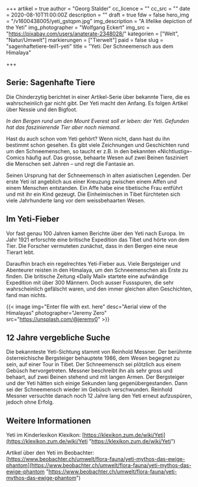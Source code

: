 +++
artikel = true
author = "Georg Stalder"
cc_licence = ""
cc_src = ""
date = 2020-08-10T11:00:00Z
description = ""
draft = true
fdw = false
hero_img = "/v1600438005/yeti_gstqpm.jpg"
img_description = "A lifelike depiction of the Yeti"
img_photographer = "Wolfgang Eckert"
img_src = "https://pixabay.com/users/anaterate-2348028/"
kategorien = ["Welt", "Natur/Umwelt"]
markierungen = ["Tierwelt"]
paid = false
slug = "sagenhaftetiere-teil1-yeti"
title = "Yeti: Der Schneemensch aus dem Himalaya"

+++
## Serie: Sagenhafte Tiere

Die Chinderzytig berichtet in einer Artikel-Serie über bekannte Tiere, die es wahrscheinlich gar nicht gibt. Der Yeti macht den Anfang. Es folgen Artikel über Nessie und den Bigfoot.

_In den Bergen rund um den Mount Everest soll er leben: der Yeti. Gefunden hat das faszinierende Tier aber noch niemand._

Hast du auch schon vom Yeti gehört? Wenn nicht, dann hast du ihn bestimmt schon gesehen. Es gibt viele Zeichnungen und Geschichten rund um den Schneemenschen, so taucht er z.B. in den bekannten «Nichtlustig»-Comics häufig auf. Das grosse, behaarte Wesen auf zwei Beinen fasziniert die Menschen seit Jahren – und regt die Fantasie an.

Seinen Ursprung hat der Schneemensch in alten asiatischen Legenden. Der erste Yeti ist angeblich aus einer Kreuzung zwischen einem Affen und einem Menschen entstanden. Ein Affe habe eine tibetische Frau entführt und mit ihr ein Kind gezeugt. Die Einheimischen in Tibet fürchteten sich viele Jahrhunderte lang vor dem weissbehaarten Wesen.

## Im Yeti-Fieber

Vor fast genau 100 Jahren kamen Berichte über den Yeti nach Europa. Im Jahr 1921 erforschte eine britische Expedition das Tibet und hörte von dem Tier. Die Forscher vermuteten zunächst, dass in den Bergen eine neue Tierart lebt.

Daraufhin brach ein regelrechtes Yeti-Fieber aus. Viele Bergsteiger und Abenteurer reisten in den Himalaya, um den Schneemenschen als Erste zu finden. Die britische Zeitung «Daily Mail» startete eine aufwändige Expedition mit über 300 Männern. Doch ausser Fussspuren, die sehr wahrscheinlich gefälscht waren, und den immer gleichen alten Geschichten, fand man nichts.

{{< image img="Enter file with ext. here" desc="Aerial view of the Himalayas" photographer="Jeremy Zero" src="https://unsplash.com/@jeremy0" >}}

## 12 Jahre vergebliche Suche

Die bekannteste Yeti-Sichtung stammt von Reinhold Messner. Der berühmte österreichische Bergsteiger behauptete 1986, dem Wesen begegnet zu sein, auf einer Tour in Tibet. Der Schneemensch sei plötzlich aus einem Gebüsch hervorgetreten. Messner beschreibt ihn als sehr gross und behaart, auf zwei Beinen stehend und mit langen Armen. Der Bergsteiger und der Yeti hätten sich einige Sekunden lang gegenübergestanden. Dann sei der Schneemensch wieder im Gebüsch verschwunden. Reinhold Messner versuchte danach noch 12 Jahre lang den Yeti erneut aufzuspüren, jedoch ohne Erfolg.

## Weitere Informationen

Yeti im Kinderlexikon Klexikon: [https://klexikon.zum.de/wiki/Yeti](https://klexikon.zum.de/wiki/Yeti "https://klexikon.zum.de/wiki/Yeti")

Artikel über den Yeti im Beobachter: [https://www.beobachter.ch/umwelt/flora-fauna/yeti-mythos-das-ewige-phantom](https://www.beobachter.ch/umwelt/flora-fauna/yeti-mythos-das-ewige-phantom "https://www.beobachter.ch/umwelt/flora-fauna/yeti-mythos-das-ewige-phantom")